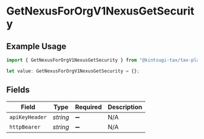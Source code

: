 # GetNexusForOrgV1NexusGetSecurity

## Example Usage

```typescript
import { GetNexusForOrgV1NexusGetSecurity } from "@kintsugi-tax/tax-platform-sdk/models/operations";

let value: GetNexusForOrgV1NexusGetSecurity = {};
```

## Fields

| Field              | Type               | Required           | Description        |
| ------------------ | ------------------ | ------------------ | ------------------ |
| `apiKeyHeader`     | *string*           | :heavy_minus_sign: | N/A                |
| `httpBearer`       | *string*           | :heavy_minus_sign: | N/A                |